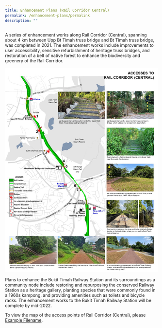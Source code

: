 ```yaml
---
title: Enhancement Plans (Rail Corridor Central)
permalink: /enhancement-plans/permalink
description: ""
---
```




A series of enhancement works along Rail Corridor (Central), spanning about 4 km between Upp Bt Timah truss bridge and Bt Timah truss bridge, was completed in 2021. The enhancement works include improvements to user accessibility, sensitive refurbishment of heritage truss bridges, and restoration of a belt of native forest to enhance the biodiversity and greenery of the Rail Corridor.

![Alt text for image on Isomer site](/images/enhancement-plans-images/Rail%20Corridor%20Central%20Access%20Points.jpg)

Plans to enhance the Bukit Timah Railway Station and its surroundings as a community node include restoring and repurposing the conserved Railway Station as a heritage gallery, planting species that were commonly found in a 1960s kampong, and providing amenities such as toilets and bicycle racks. The enhancement works to the Bukit Timah Railway Station will be complete by mid-2022.

To view the map of the access points of Rail Corridor (Central), please [Example Filename](/files/RC%20Central_Access%20Points.pdf).
